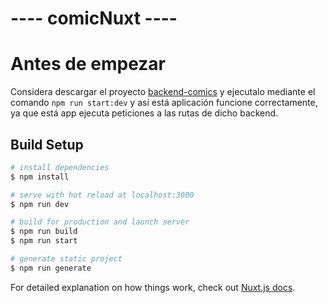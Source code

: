 # ---- comicNuxt ----
# Antes de empezar

Considera descargar el proyecto [backend-comics](https://github.com/german0598/backend-comics) y ejecutalo mediante el comando `npm run start:dev` y así está aplicación funcione correctamente, ya que está app ejecuta peticiones a las rutas de dicho backend.

## Build Setup

```bash
# install dependencies
$ npm install

# serve with hot reload at localhost:3000
$ npm run dev

# build for production and launch server
$ npm run build
$ npm run start

# generate static project
$ npm run generate
```

For detailed explanation on how things work, check out [Nuxt.js docs](https://nuxtjs.org).
